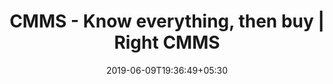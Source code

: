 ---
title: CMMS - Know everything, then buy | Right CMMS
description: Wish purchasing a CMMS was a simple decision. Right CMMS brings to you useful content and tools, including reviews and pricing details of all CMMS vendors
date: 2019-06-09T19:36:49+05:30
draft: false
---